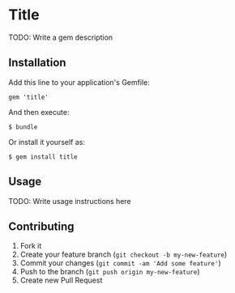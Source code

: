# Title

TODO: Write a gem description

## Installation

Add this line to your application's Gemfile:

    gem 'title'

And then execute:

    $ bundle

Or install it yourself as:

    $ gem install title

## Usage

TODO: Write usage instructions here

## Contributing

1. Fork it
2. Create your feature branch (`git checkout -b my-new-feature`)
3. Commit your changes (`git commit -am 'Add some feature'`)
4. Push to the branch (`git push origin my-new-feature`)
5. Create new Pull Request
